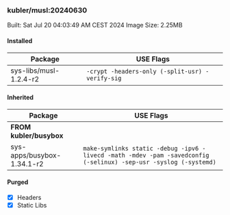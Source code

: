 ### kubler/musl:20240630

Built: Sat Jul 20 04:03:49 AM CEST 2024
Image Size: 2.25MB

#### Installed
Package | USE Flags
--------|----------
sys-libs/musl-1.2.4-r2 | `-crypt -headers-only (-split-usr) -verify-sig`
#### Inherited
Package | USE Flags
--------|----------
**FROM kubler/busybox** |
sys-apps/busybox-1.34.1-r2 | `make-symlinks static -debug -ipv6 -livecd -math -mdev -pam -savedconfig (-selinux) -sep-usr -syslog (-systemd)`

#### Purged
- [x] Headers
- [x] Static Libs
